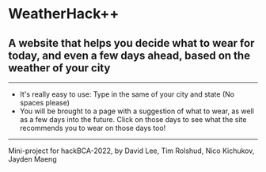 # WeatherHack++
## A website that helps you decide what to wear for today, and even a few days ahead, based on the weather of your city

---
* It's really easy to use: Type in the same of your city and state (No spaces please)
* You will be brought to a page with a suggestion of what to wear, as well as a few days into the future. Click on those days to see what the site recommends you to wear on those days too!

---
Mini-project for hackBCA-2022, by David Lee, Tim Rolshud, Nico Kichukov, Jayden Maeng
